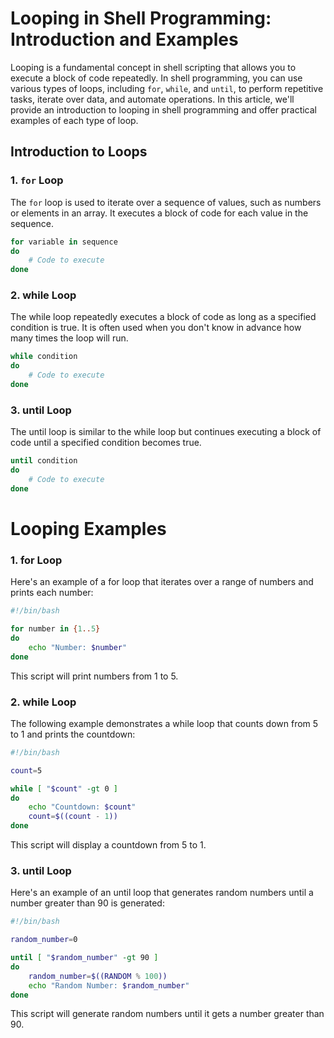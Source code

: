 # Looping in Shell Programming: Introduction and Examples

Looping is a fundamental concept in shell scripting that allows you to execute a block of code repeatedly. In shell programming, you can use various types of loops, including `for`, `while`, and `until`, to perform repetitive tasks, iterate over data, and automate operations. In this article, we'll provide an introduction to looping in shell programming and offer practical examples of each type of loop.

## Introduction to Loops

### 1. `for` Loop

The `for` loop is used to iterate over a sequence of values, such as numbers or elements in an array. It executes a block of code for each value in the sequence.

```bash
for variable in sequence
do
    # Code to execute
done
```

### 2. while Loop
The while loop repeatedly executes a block of code as long as a specified condition is true. It is often used when you don't know in advance how many times the loop will run.

```bash
while condition
do
    # Code to execute
done

```
### 3. until Loop
The until loop is similar to the while loop but continues executing a block of code until a specified condition becomes true.
```bash
until condition
do
    # Code to execute
done

```
# Looping Examples
### 1. for Loop
Here's an example of a for loop that iterates over a range of numbers and prints each number:
```bash
#!/bin/bash

for number in {1..5}
do
    echo "Number: $number"
done

```
This script will print numbers from 1 to 5.

### 2. while Loop
The following example demonstrates a while loop that counts down from 5 to 1 and prints the countdown:
```bash
#!/bin/bash

count=5

while [ "$count" -gt 0 ]
do
    echo "Countdown: $count"
    count=$((count - 1))
done

```

This script will display a countdown from 5 to 1.

### 3. until Loop
Here's an example of an until loop that generates random numbers until a number greater than 90 is generated:
```bash
#!/bin/bash

random_number=0

until [ "$random_number" -gt 90 ]
do
    random_number=$((RANDOM % 100))
    echo "Random Number: $random_number"
done

```
This script will generate random numbers until it gets a number greater than 90.
